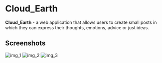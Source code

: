# Cloud_Earth

**Cloud_Earth** - a web application that allows users to create small posts in which they can express their thoughts, emotions, advice or just ideas.

## Screenshots
![img_1]()
![img_2]()
![img_3]()
